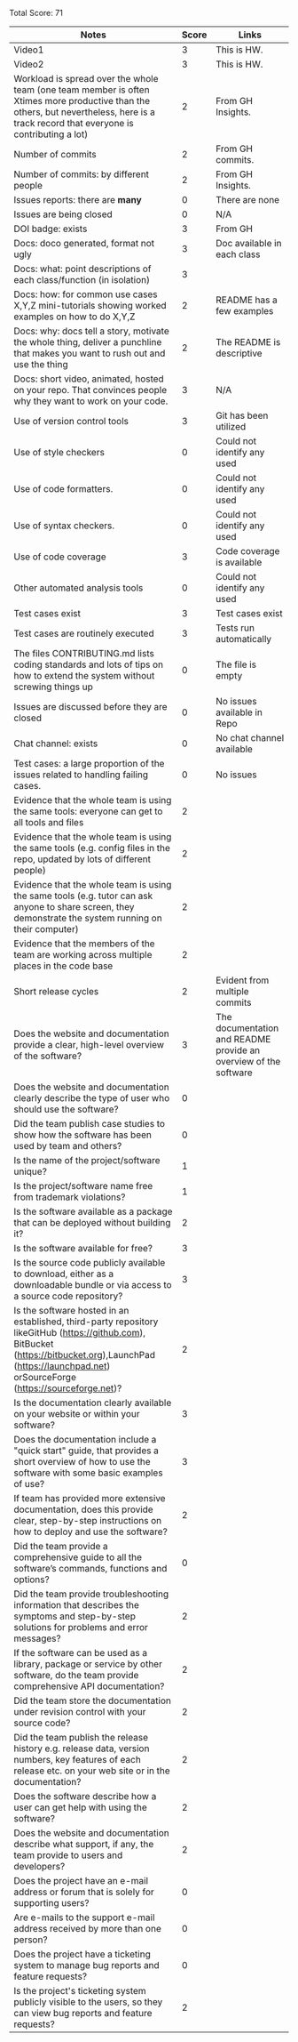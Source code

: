 Total Score: 71

|Notes|Score|Links|
|-----|---------|---------|
|Video1| 3 | This is HW. | 
|Video2| 3 | This is HW. | 
|Workload is spread over the whole team (one team member is often Xtimes more productive than the others, but nevertheless, here is a track record that everyone is contributing a lot)| 2 | From GH Insights. |
|Number of commits| 2 | From GH commits.|
|Number of commits: by different people| 2 | From GH Insights. |
|Issues reports: there are **many**| 0 | There are none |
|Issues are being closed| 0 | N/A |
|DOI badge: exists| 3 | From GH |
|Docs: doco generated, format not ugly | 3 | Doc available in each class|
|Docs: what: point descriptions of each class/function (in isolation) | 3 | 
|Docs: how: for common use cases X,Y,Z mini-tutorials showing worked examples on how to do X,Y,Z| 2 | README has a few examples|
|Docs: why: docs tell a story, motivate the whole thing, deliver a punchline that makes you want to rush out and use the thing| 2 | The README is descriptive |
|Docs: short video, animated, hosted on your repo. That convinces people why they want to work on your code.| 3 | N/A |
|Use of version control tools| 3 | Git has been utilized
|Use of style checkers | 0 | Could not identify any used |
|Use of code formatters. | 0 | Could not identify any used |
|Use of syntax checkers. | 0 | Could not identify any used |
|Use of code coverage | 3 | Code coverage is available |
|Other automated analysis tools| 0 | Could not identify any used |
|Test cases exist| 3 | Test cases exist |
|Test cases are routinely executed| 3 | Tests run automatically|
|The files CONTRIBUTING.md lists coding standards and lots of tips on how to extend the system without screwing things up| 0 |  The file is empty |
|Issues are discussed before they are closed| 0 | No issues available in Repo |
|Chat channel: exists| 0 | No chat channel available |
|Test cases: a large proportion of the issues related to handling failing cases.| 0 | No issues|
|Evidence that the whole team is using the same tools: everyone can get to all tools and files| 2 | 
|Evidence that the whole team is using the same tools (e.g. config files in the repo, updated by lots of different people)| 2 | 
|Evidence that the whole team is using the same tools (e.g. tutor can ask anyone to share screen, they demonstrate the system running on their computer)| 2 | 
|Evidence that the members of the team are working across multiple places in the code base| 2 | 
|Short release cycles | 2 |  Evident from multiple commits |
|Does the website and documentation provide a clear, high-level overview of the software? | 3 | The documentation and README provide an overview of the software |
|Does the website and documentation clearly describe the type of user who should use the software? | 0 | 
|Did the team publish case studies to show how the software has been used by team and others? | 0 | 
|Is the name of the project/software unique? | 1 | 
|Is the project/software name free from trademark violations? | 1 | 
|Is the software available as a package that can be deployed without building it? | 2 | 
|Is the software available for free? | 3 | 
|Is the source code publicly available to download, either as a downloadable bundle or via access to a source code repository? | 3 | 
|Is the software hosted in an established, third-party repository likeGitHub (https://github.com), BitBucket (https://bitbucket.org),LaunchPad (https://launchpad.net) orSourceForge (https://sourceforge.net)? | 2 | 
|Is the documentation clearly available on your website or within your software? | 3 | 
|Does the documentation include a "quick start" guide, that provides a short overview of how to use the software with some basic examples of use? | 3 | 
|If team has provided more extensive documentation, does this provide clear, step-by-step instructions on how to deploy and use the software? | 2 | 
|Did the team provide a comprehensive guide to all the software’s commands, functions and options? | 0 | 
|Did the team provide troubleshooting information that describes the symptoms and step-by-step solutions for problems and error messages? | 2 | 
|If the software can be used as a library, package or service by other software, do the team provide comprehensive API documentation? | 2 | 
|Did the team store the documentation under revision control with your source code? | 2 | 
|Did the team publish the release history e.g. release data, version numbers, key features of each release etc. on your web site or in the documentation? | 2 | 
|Does the software describe how a user can get help with using the software? | 2 | 
|Does the website and documentation describe what support, if any, the team provide to users and developers? | 2 | 
|Does the project have an e-mail address or forum that is solely for supporting users? | 0 | 
|Are e-mails to the support e-mail address received by more than one person? | 0 | 
|Does the project have a ticketing system to manage bug reports and feature requests? | 0 | 
|Is the project's ticketing system publicly visible to the users, so they can view bug reports and feature requests? | 2 | 


